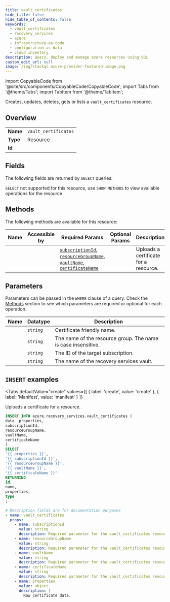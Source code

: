 ```yaml
--- 
title: vault_certificates
hide_title: false
hide_table_of_contents: false
keywords:
  - vault_certificates
  - recovery_services
  - azure
  - infrastructure-as-code
  - configuration-as-data
  - cloud inventory
description: Query, deploy and manage azure resources using SQL
custom_edit_url: null
image: /img/stackql-azure-provider-featured-image.png
---
```


import CopyableCode from '@site/src/components/CopyableCode/CopyableCode';
import Tabs from '@theme/Tabs';
import TabItem from '@theme/TabItem';

Creates, updates, deletes, gets or lists a <code>vault_certificates</code> resource.

## Overview
<table><tbody>
<tr><td><b>Name</b></td><td><code>vault_certificates</code></td></tr>
<tr><td><b>Type</b></td><td>Resource</td></tr>
<tr><td><b>Id</b></td><td><CopyableCode code="azure.recovery_services.vault_certificates" /></td></tr>
</tbody></table>

## Fields

The following fields are returned by `SELECT` queries:

`SELECT` not supported for this resource, use `SHOW METHODS` to view available operations for the resource.


## Methods

The following methods are available for this resource:

<table>
<thead>
    <tr>
    <th>Name</th>
    <th>Accessible by</th>
    <th>Required Params</th>
    <th>Optional Params</th>
    <th>Description</th>
    </tr>
</thead>
<tbody>
<tr>
    <td><a href="#create"><CopyableCode code="create" /></a></td>
    <td><CopyableCode code="insert" /></td>
    <td><a href="#parameter-subscriptionId"><code>subscriptionId</code></a>, <a href="#parameter-resourceGroupName"><code>resourceGroupName</code></a>, <a href="#parameter-vaultName"><code>vaultName</code></a>, <a href="#parameter-certificateName"><code>certificateName</code></a></td>
    <td></td>
    <td>Uploads a certificate for a resource.</td>
</tr>
</tbody>
</table>

## Parameters

Parameters can be passed in the `WHERE` clause of a query. Check the [Methods](#methods) section to see which parameters are required or optional for each operation.

<table>
<thead>
    <tr>
    <th>Name</th>
    <th>Datatype</th>
    <th>Description</th>
    </tr>
</thead>
<tbody>
<tr id="parameter-certificateName">
    <td><CopyableCode code="certificateName" /></td>
    <td><code>string</code></td>
    <td>Certificate friendly name.</td>
</tr>
<tr id="parameter-resourceGroupName">
    <td><CopyableCode code="resourceGroupName" /></td>
    <td><code>string</code></td>
    <td>The name of the resource group. The name is case insensitive.</td>
</tr>
<tr id="parameter-subscriptionId">
    <td><CopyableCode code="subscriptionId" /></td>
    <td><code>string</code></td>
    <td>The ID of the target subscription.</td>
</tr>
<tr id="parameter-vaultName">
    <td><CopyableCode code="vaultName" /></td>
    <td><code>string</code></td>
    <td>The name of the recovery services vault.</td>
</tr>
</tbody>
</table>

## `INSERT` examples

<Tabs
    defaultValue="create"
    values={[
        { label: 'create', value: 'create' },
        { label: 'Manifest', value: 'manifest' }
    ]}
>
<TabItem value="create">

Uploads a certificate for a resource.

```sql
INSERT INTO azure.recovery_services.vault_certificates (
data__properties,
subscriptionId,
resourceGroupName,
vaultName,
certificateName
)
SELECT 
'{{ properties }}',
'{{ subscriptionId }}',
'{{ resourceGroupName }}',
'{{ vaultName }}',
'{{ certificateName }}'
RETURNING
id,
name,
properties,
type
;
```
</TabItem>
<TabItem value="manifest">

```yaml
# Description fields are for documentation purposes
- name: vault_certificates
  props:
    - name: subscriptionId
      value: string
      description: Required parameter for the vault_certificates resource.
    - name: resourceGroupName
      value: string
      description: Required parameter for the vault_certificates resource.
    - name: vaultName
      value: string
      description: Required parameter for the vault_certificates resource.
    - name: certificateName
      value: string
      description: Required parameter for the vault_certificates resource.
    - name: properties
      value: object
      description: |
        Raw certificate data.
```
</TabItem>
</Tabs>
